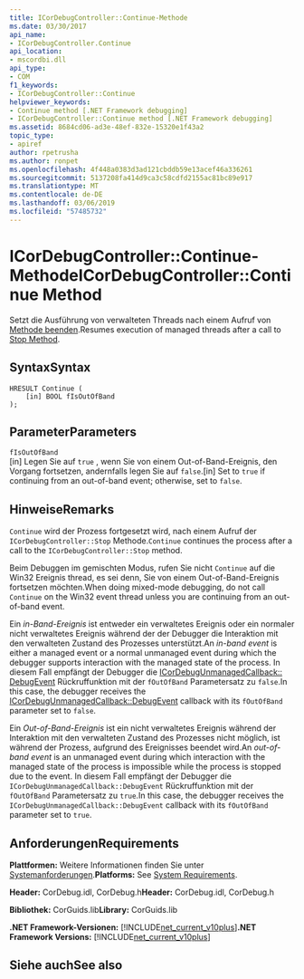 ```yaml
---
title: ICorDebugController::Continue-Methode
ms.date: 03/30/2017
api_name:
- ICorDebugController.Continue
api_location:
- mscordbi.dll
api_type:
- COM
f1_keywords:
- ICorDebugController::Continue
helpviewer_keywords:
- Continue method [.NET Framework debugging]
- ICorDebugController::Continue method [.NET Framework debugging]
ms.assetid: 8684cd06-ad3e-48ef-832e-15320e1f43a2
topic_type:
- apiref
author: rpetrusha
ms.author: ronpet
ms.openlocfilehash: 4f448a0383d3ad121cbddb59e13acef46a336261
ms.sourcegitcommit: 5137208fa414d9ca3c58cdfd2155ac81bc89e917
ms.translationtype: MT
ms.contentlocale: de-DE
ms.lasthandoff: 03/06/2019
ms.locfileid: "57485732"
---
```

# <a name="icordebugcontrollercontinue-method"></a><span data-ttu-id="cab87-102">ICorDebugController::Continue-Methode</span><span class="sxs-lookup"><span data-stu-id="cab87-102">ICorDebugController::Continue Method</span></span>
<span data-ttu-id="cab87-103">Setzt die Ausführung von verwalteten Threads nach einem Aufruf von [Methode beenden](../../../../docs/framework/unmanaged-api/debugging/icordebugcontroller-stop-method.md).</span><span class="sxs-lookup"><span data-stu-id="cab87-103">Resumes execution of managed threads after a call to [Stop Method](../../../../docs/framework/unmanaged-api/debugging/icordebugcontroller-stop-method.md).</span></span>  
  
## <a name="syntax"></a><span data-ttu-id="cab87-104">Syntax</span><span class="sxs-lookup"><span data-stu-id="cab87-104">Syntax</span></span>  
  
```  
HRESULT Continue (  
    [in] BOOL fIsOutOfBand  
);  
```  
  
## <a name="parameters"></a><span data-ttu-id="cab87-105">Parameter</span><span class="sxs-lookup"><span data-stu-id="cab87-105">Parameters</span></span>  
 `fIsOutOfBand`  
 <span data-ttu-id="cab87-106">[in] Legen Sie auf `true` , wenn Sie von einem Out-of-Band-Ereignis, den Vorgang fortsetzen, andernfalls legen Sie auf `false`.</span><span class="sxs-lookup"><span data-stu-id="cab87-106">[in] Set to `true` if continuing from an out-of-band event; otherwise, set to `false`.</span></span>  
  
## <a name="remarks"></a><span data-ttu-id="cab87-107">Hinweise</span><span class="sxs-lookup"><span data-stu-id="cab87-107">Remarks</span></span>  
 <span data-ttu-id="cab87-108">`Continue` wird der Prozess fortgesetzt wird, nach einem Aufruf der `ICorDebugController::Stop` Methode.</span><span class="sxs-lookup"><span data-stu-id="cab87-108">`Continue` continues the process after a call to the `ICorDebugController::Stop` method.</span></span>  
  
 <span data-ttu-id="cab87-109">Beim Debuggen im gemischten Modus, rufen Sie nicht `Continue` auf die Win32 Ereignis thread, es sei denn, Sie von einem Out-of-Band-Ereignis fortsetzen möchten.</span><span class="sxs-lookup"><span data-stu-id="cab87-109">When doing mixed-mode debugging, do not call `Continue` on the Win32 event thread unless you are continuing from an out-of-band event.</span></span>  
  
 <span data-ttu-id="cab87-110">Ein *in-Band-Ereignis* ist entweder ein verwaltetes Ereignis oder ein normaler nicht verwaltetes Ereignis während der der Debugger die Interaktion mit den verwalteten Zustand des Prozesses unterstützt.</span><span class="sxs-lookup"><span data-stu-id="cab87-110">An *in-band event* is either a managed event or a normal unmanaged event during which the debugger supports interaction with the managed state of the process.</span></span> <span data-ttu-id="cab87-111">In diesem Fall empfängt der Debugger die [ICorDebugUnmanagedCallback:: DebugEvent](../../../../docs/framework/unmanaged-api/debugging/icordebugunmanagedcallback-debugevent-method.md) Rückruffunktion mit der `fOutOfBand` Parametersatz zu `false`.</span><span class="sxs-lookup"><span data-stu-id="cab87-111">In this case, the debugger receives the [ICorDebugUnmanagedCallback::DebugEvent](../../../../docs/framework/unmanaged-api/debugging/icordebugunmanagedcallback-debugevent-method.md) callback with its `fOutOfBand` parameter set to `false`.</span></span>  
  
 <span data-ttu-id="cab87-112">Ein *Out-of-Band-Ereignis* ist ein nicht verwaltetes Ereignis während der Interaktion mit den verwalteten Zustand des Prozesses nicht möglich, ist während der Prozess, aufgrund des Ereignisses beendet wird.</span><span class="sxs-lookup"><span data-stu-id="cab87-112">An *out-of-band event* is an unmanaged event during which interaction with the managed state of the process is impossible while the process is stopped due to the event.</span></span> <span data-ttu-id="cab87-113">In diesem Fall empfängt der Debugger die `ICorDebugUnmanagedCallback::DebugEvent` Rückruffunktion mit der `fOutOfBand` Parametersatz zu `true`.</span><span class="sxs-lookup"><span data-stu-id="cab87-113">In this case, the debugger receives the `ICorDebugUnmanagedCallback::DebugEvent` callback with its `fOutOfBand` parameter set to `true`.</span></span>  
  
## <a name="requirements"></a><span data-ttu-id="cab87-114">Anforderungen</span><span class="sxs-lookup"><span data-stu-id="cab87-114">Requirements</span></span>  
 <span data-ttu-id="cab87-115">**Plattformen:** Weitere Informationen finden Sie unter [Systemanforderungen](../../../../docs/framework/get-started/system-requirements.md).</span><span class="sxs-lookup"><span data-stu-id="cab87-115">**Platforms:** See [System Requirements](../../../../docs/framework/get-started/system-requirements.md).</span></span>  
  
 <span data-ttu-id="cab87-116">**Header:** CorDebug.idl, CorDebug.h</span><span class="sxs-lookup"><span data-stu-id="cab87-116">**Header:** CorDebug.idl, CorDebug.h</span></span>  
  
 <span data-ttu-id="cab87-117">**Bibliothek:** CorGuids.lib</span><span class="sxs-lookup"><span data-stu-id="cab87-117">**Library:** CorGuids.lib</span></span>  
  
 <span data-ttu-id="cab87-118">**.NET Framework-Versionen:** [!INCLUDE[net_current_v10plus](../../../../includes/net-current-v10plus-md.md)]</span><span class="sxs-lookup"><span data-stu-id="cab87-118">**.NET Framework Versions:** [!INCLUDE[net_current_v10plus](../../../../includes/net-current-v10plus-md.md)]</span></span>  
  
## <a name="see-also"></a><span data-ttu-id="cab87-119">Siehe auch</span><span class="sxs-lookup"><span data-stu-id="cab87-119">See also</span></span>

